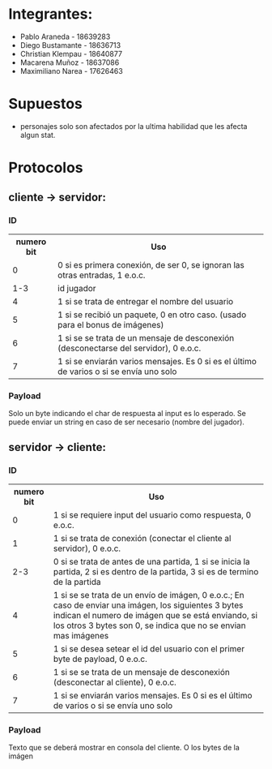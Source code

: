 # Integrantes:

- Pablo Araneda - 18639283
- Diego Bustamante - 18636713
- Christian Klempau - 18640877
- Macarena Muñoz - 18637086
- Maximiliano Narea - 17626463

# Supuestos
* personajes solo son afectados por la ultima habilidad que les afecta algun stat.

# Protocolos
## cliente -> servidor:
### ID
<table>
<tr>
<th>numero bit</th>
<th>Uso</th>
</tr>

<tr>
<td>0</td>
<td>0 si es primera conexión, de ser 0, se ignoran las otras entradas, 1 e.o.c.</td>
</tr>

<tr>
<td>1-3</td>
<td>id jugador</td>
</tr>

<tr>
<td>4</td>
<td>1 si se trata de entregar el nombre del usuario</td>
</tr>

<tr>
<td>5</td>
<td>1 si se recibió un paquete, 0 en otro caso. (usado para el bonus de imágenes) </td>
</tr>


<tr>
<td>6</td>
<td>1 si se se trata de un mensaje de desconexión (desconectarse del servidor), 0 e.o.c.</td>
</tr>


<tr>
<td>7</td>
<td>1 si se enviarán varios mensajes. Es 0 si es el último de varios o si se envía uno solo</td>
</tr>
</table>

### Payload
Solo un byte indicando el char de respuesta al input es lo esperado. Se puede enviar un string en caso de ser necesario (nombre del jugador).

## servidor -> cliente:
### ID
<table>
<tr>
<th>numero bit</th>
<th>Uso</th>
</tr>

<tr>
<td>0</td>
<td>1 si se requiere input del usuario como respuesta, 0 e.o.c.</td>
</tr>

<tr>
<td>1</td>
<td>1 si se trata de conexión (conectar el cliente al servidor), 0 e.o.c.</td>
</tr>

<tr>
<td>2-3</td>
<td>0 si se trata de antes de una partida, 1 si se inicia la partida, 2 si es dentro de la partida, 3 si es de termino de la partida</td>
</tr>

<tr>
<td>4</td>
<td>1 si se se trata de un envío de imágen, 0 e.o.c.; En caso de enviar una imágen, los siguientes 3 bytes indican el numero de imágen que se está enviando, si los otros 3 bytes son 0, se indica que no se envian mas imágenes</td>
</tr>

<tr>
<td>5</td>
<td>1 si se desea setear el id del usuario con el primer byte de payload, 0 e.o.c.</td>
</tr>

<tr>
<td>6</td>
<td>1 si se se trata de un mensaje de desconexión (desconectar al cliente), 0 e.o.c.</td>
</tr>

<tr>
<td>7</td>
<td>1 si se enviarán varios mensajes. Es 0 si es el último de varios o si se envía uno solo</td>
</tr>
</table>

### Payload
Texto que se deberá mostrar en consola del cliente. O los bytes de la imágen